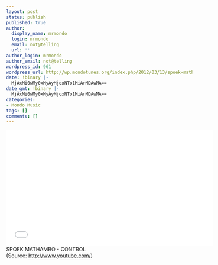 ```yaml
---
layout: post
status: publish
published: true
author:
  display_name: mrmondo
  login: mrmondo
  email: not@telling
  url: ''
author_login: mrmondo
author_email: not@telling
wordpress_id: 961
wordpress_url: http://wp.mondotunes.org/index.php/2012/03/13/spoek-mathambo-control/
date: !binary |-
  MjAxMi0wMy0xMyAyMjoxNTo1MiArMDAwMA==
date_gmt: !binary |-
  MjAxMi0wMy0xMyAyMjoxNTo1MiArMDAwMA==
categories:
- Mondo Music
tags: []
comments: []
---
```

<iframe width="560" height="315" src="//www.youtube.com/embed/UKfwSFI8LhQ" frameborder="0"> </iframe>
SPOEK MATHAMBO - CONTROL
<div class="attribution">(<span>Source:</span> <a href="http://www.youtube.com/">http://www.youtube.com/</a>)</div>
